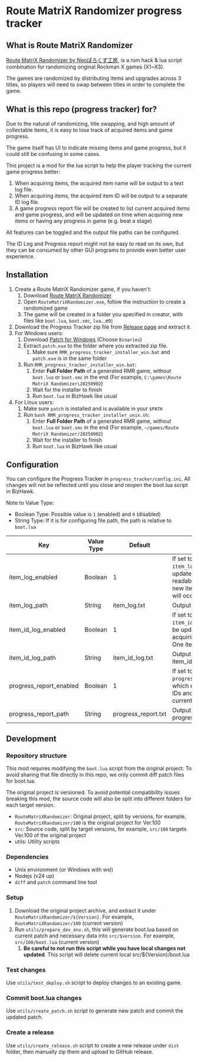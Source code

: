 # Route MatriX Randomizer progress tracker

## What is Route MatriX Randomizer

[Route MatriX Randomizer by Neoぼろくず工房](https://borokobo.web.fc2.com/index.html#RockC),
is a rom hack & lua script combination for randomizing original Rockman X games (X1~X3).

The games are randomized by distributing items and upgrades across 3 titles, so players will need
to swap between titles in order to complete the game.

## What is this repo (progress tracker) for?

Due to the natural of randomizing, title swapping, and high amount of collectable items,
it is easy to lose track of acquired items and game progress.

The game itself has UI to indicate missing items and game progress, but it could still be confusing
in some cases.

This project is a mod for the lua script to help the player tracking the current game progress
better:

1. When acquiring items, the acquired item name will be output to a text log file.
2. When acquiring items, the acquired item ID will be output to a separate ID log file.
3. A game progress report file will be created to list current acquired items and game progress,
   and will be updated on time when acquiring new items or having any progress in game (e.g. beat a stage)

All features can be toggled and the output file paths can be configured.

The ID Log and Progress report might not be easy to read on its own, but they can be consumed by
other GUI programs to provide even better user experience.

## Installation

1. Create a Route MatriX Randomizer game, if you haven't:
   1. Download [Route MatriX Randomizer](https://borokobo.web.fc2.com/index.html#RockC)
   2. Open `RouteMatriXRandomizer.exe`, follow the instruction to create a randomized game
   3. The game will be created in a folder you specified in creator, with files like `boot.lua`,
      `boot.smc`, `lua`...etc
3. Download the Progress Tracker zip file from [Release page](./releases) and extract it.
4. For Windows users:
   1. Download [Patch for Windows](https://gnuwin32.sourceforge.net/packages/patch.htm) (Choose `Binaries`)
   2. Extract `patch.exe` to the folder where you extracted zip file.
      1. Make sure `RMR_progress_tracker_installer_win.bat` and `patch.exe` is in the same folder
   3. Run `RMR_progress_tracker_installer_win.bat`:
      1. Enter **Full Folder Path** of a generated RMR game, without `boot.lua` or `boot.smc` in the end (For example, `C:\games\Route MatriX Randomizer\20250902`)
      2. Wait for the installer to finish
      3. Run `boot.lua` in BizHawk like usual
4. For Linux users:
   1. Make sure `patch` is installed and is available in your `$PATH`
   2. Run `bash RMR_progress_tracker_installer_unix.sh`:
      1. Enter **Full Folder Path** of a generated RMR game, without `boot.lua` or `boot.smc` in the end (For example, `~/games/Route MatriX Randomizer/20250902`)
      2. Wait for the installer to finish
      3. Run `boot.lua` in BizHawk like usual

## Configuration

You can configure the Progress Tracker in `progress_tracker/config.ini`. All changes will not be
reflected until you close and reopen the boot.lua script in BizHawk.

Note to Value Type:
* Boolean Type: Possible value is `1` (enabled) and `0` (disabled)
* String Type: If it is for configuring file path, the path is relative to `boot.lua`

| Key | Value Type | Default | Purpose |
|----------|----------|----------|----------|
| item_log_enabled  | Boolean | 1 | If set to 1, output `item_log.txt`, which will be updated with Chinese readable text when acquiring new items in game. One item will occupy one row |
| item_log_path  | String  | item_log.txt  | Output file path for item_log
| item_id_log_enabled  | Boolean | 1 | If set to 1, output `item_id_log.txt`, which will be updated with Item ID when acquiring new items in game. One item will occupy one row |
| item_id_log_path  | String  | item_id_log.txt  | Output file path for item_id_log
| progress_report_enabled  | Boolean | 1 | If set to 1, output `progress_report_enabled.txt`, which contains a list of check IDs and item IDs and their current status |
| progress_report_path  | String  | progress_report.txt  | Output file path for progress_report

## Development

### Repository structure

This mod requires modifying the `boot.lua` script from the original project. To avoid sharing
that file directly in this repo, we only commit diff patch files for boot.lua.

The original project is versioned. To avoid potential compatibility issues breaking this
mod, the source code will also be split into different folders for each target version.

- `RouteMatriXRandomizer`: Original project, split by versions, for example, `RouteMatriXRandomizer/100` is the original project for Ver.100
- `src`: Source code, split by target versions, for example, `src/100` targets Ver.100 of the original project
- utils: Utility scripts

### Dependencies

* Unix environment (or Windows with wsl)
* Nodejs (v24 up)
* `diff` and `patch` command line tool

### Setup

1. Download the original project archive, and extract it under `RouteMatriXRandomizer/${Version}`.
   For example, `RouteMatriXRandomizer/100` (current version)
2. Run `utils/prepare_dev_env.sh`, this will generate boot.lua based on current patch
   and necessary data into `src/$version`. For example, `src/100/boot.lua` (current version)
   1. **Be careful to not run this script while you have local changes not updated**.
      This script will delete current local src/${Version}/boot.lua

### Test changes

Use `utils/test_deploy.sh` script to deploy changes to an existing game.

### Commit boot.lua changes

Use `utils/create_patch.sh` script to generate new patch and commit the updated patch.

### Create a release

Use `utils/create_release.sh` script to create a new release under `dist` folder, then manually
zip them and upload to GitHub release.
